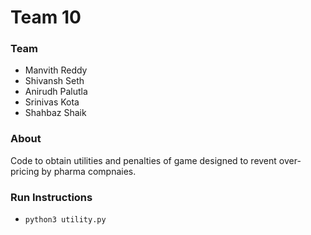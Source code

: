 # Team 10
### Team
- Manvith Reddy
- Shivansh Seth
- Anirudh Palutla
- Srinivas Kota
- Shahbaz Shaik

### About
Code to obtain utilities and penalties of game designed to revent over-pricing by pharma compnaies. 

### Run Instructions
- ```python3 utility.py```